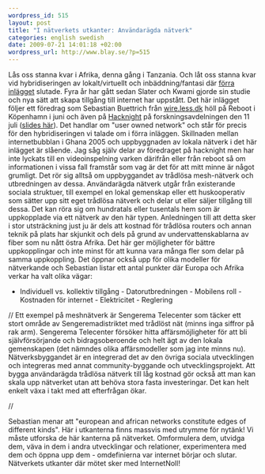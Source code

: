 ```yaml
--- 
wordpress_id: 515 
layout: post
title: "I nätverkets utkanter: Användarägda nätverk" 
categories: english swedish 
date: 2009-07-21 14:01:18 +02:00 
wordpress_url: http://www.blay.se/?p=515 
---
```


Lås oss stanna kvar i Afrika, denna gång i Tanzania. Och låt oss stanna kvar vid hybridiseringen av lokalt/virtuellt och inbäddning/fantasi där [förra inlägget](http://www.blay.se/2009/07/20/trassel-och-flykt-medier-i-ghana/) slutade. Fyra år har gått sedan Slater och Kwami gjorde sin studie och nya sätt att skapa tillgång till internet har uppstått. Det här inlägget följer ett föredrag som Sebastian Buettrich från [wire.less.dk](http://wire.less.dk/) höll på Reboot i Köpenhamn i juni och även på [Hacknight](http://forskningsavd.se/PublicWiki/w/Hacknight2009) på forskningsavdelningen den 11 juli ([slides här](http://write.less.dk/?p=156)). Det handlar om "user owned network" och står för precis för den hybridiseringen vi talade om i förra inläggen. Skillnaden mellan internetbubblan i Ghana 2005 och uppbyggnaden av lokala nätverk i det här inlägget är slående. Jag såg själv delar av föredraget på hacknight men har inte lyckats till en videoinspelning varken därifrån eller från reboot så om informationen i vissa fall framstår som vag är det för att mitt minne är något grumligt. Det rör sig alltså om uppbyggandet av trådlösa mesh-nätverk och utbredningen av dessa. Användarägda nätverk utgår från existerande sociala struktuer, till exempel en lokal gemenskap eller ett huskooperativ som sätter upp sitt eget trådlösa nätverk och delar ut eller säljer tillgång till dessa. Det kan röra sig om hundratals eller tusentals hem som är uppkopplade via ett nätverk av den här typen. Anledningen till att detta sker i stor utsträckning just ju är dels att kostnad för trådlösa routers och annan teknik på plats har skjunkit och dels på grund av undervattenskablarna av fiber som nu nått östra Afrika. Det här ger möjligheter för bättre uppkopplingar och inte minst för att kunna vara många fler som delar på samma uppkoppling. Det öppnar också upp för olika modeller för nätverkande och Sebastian listar ett antal punkter där Europa och Afrika verkar ha valt olika vägar:

- Individuell vs. kollektiv tillgång - Datorutbredningen - Mobilens roll - Kostnaden för internet - Elektricitet - Reglering

// Ett exempel på meshnätverk är Sengerema Telecenter som täcker ett stort område av Sengeremadistriktet med trådlöst nät (minns inga siffror på rak arm). Sengerema Telecenter försöker hitta affärsmöjligheter för att bli självförsörjande och bidragsoberoende och helt ägt av den lokala gemenskapen (det nämndes olika affärsmodeller som jag inte minns nu). Nätverksbyggandet är en integrerad det av den övriga sociala utvecklingen och integreras med annat community-byggande och utvecklingsprojekt. Att bygga användarägda trådlösa nätverk till låg kostnad gör också att man kan skala upp nätverket utan att behöva stora fasta investeringar. Det kan helt enkelt växa i takt med att efterfrågan ökar. 

//

Sebastian menar att "european and african networks constitute edges of different kinds". Här i utkanterna finns massvis med utrymme för nytänk! Vi måste utforska de här kanterna på nätverket. Omformulera dem, utvidga dem, väva in dem i andra utvecklingar och relationer, experimentera med dem och öppna upp dem - omdefinierna var internet börjar och slutar. Nätverkets utkanter där mötet sker med InternetNoll! 